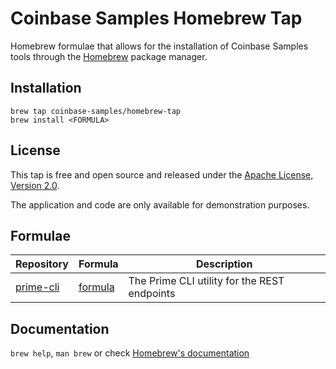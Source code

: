 # Coinbase Samples Homebrew Tap

Homebrew formulae that allows for the installation of Coinbase Samples tools through the [Homebrew](https://brew.sh/) package manager.

## Installation

```
brew tap coinbase-samples/homebrew-tap
brew install <FORMULA>
```

## License

This tap is free and open source and released under the [Apache License, Version 2.0](LICENSE).

The application and code are only available for demonstration purposes.

## Formulae

| Repository                                                 | Formula                         | Description                                  |
| ---------------------------------------------------------- | ------------------------------- | -------------------------------------------- |
| [prime-cli](https://github.com/coinbase-samples/prime-cli) | [formula](Formula/prime-cli.rb) | The Prime CLI utility for the REST endpoints |

## Documentation

`brew help`, `man brew` or check [Homebrew's documentation](https://docs.brew.sh/)

